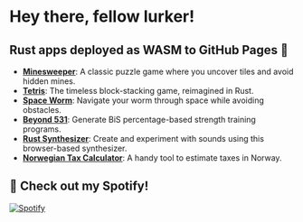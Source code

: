 # Hey there, fellow lurker!



## Rust apps deployed as WASM to GitHub Pages 🦀

- **[Minesweeper](https://hvalfangst.github.io/minesweeper)**: A classic puzzle game where you uncover tiles and avoid hidden mines.
- **[Tetris](https://hvalfangst.github.io/tetris)**: The timeless block-stacking game, reimagined in Rust.
- **[Space Worm](https://hvalfangst.github.io/rust-space-worm-game-wasm)**: Navigate your worm through space while avoiding obstacles.
- **[Beyond 531](https://hvalfangst.github.io/beyond-531)**: Generate BiS percentage-based strength training programs.
- **[Rust Synthesizer](https://hvalfangst.github.io/Rust-Synthesizer)**: Create and experiment with sounds using this browser-based synthesizer.
- **[Norwegian Tax Calculator](https://hvalfangst.github.io/norwegian-tax-calculator)**: A handy tool to estimate taxes in Norway.


## 🎵 Check out my Spotify!
[![Spotify](https://img.shields.io/badge/Spotify-Artist_Profile-1DB954?logo=spotify&logoColor=white&style=for-the-badge)](https://open.spotify.com/artist/2c2LQHCbWDtjUFuDD8K2ER)